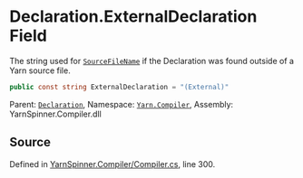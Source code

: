 # Declaration.ExternalDeclaration Field

The string used for [`SourceFileName`](/api/csharp/yarn.compiler/declaration.sourcefilename.md) if the
Declaration was found outside of a Yarn source file.


```csharp
public const string ExternalDeclaration = "(External)"
```



<div class="class-metadata">

Parent: [`Declaration`](/api/csharp/yarn.compiler/declaration.md), Namespace: [`Yarn.Compiler`](/api/csharp/yarn.compiler/README.md), Assembly: YarnSpinner.Compiler.dll
</div>

## Source
Defined in [YarnSpinner.Compiler/Compiler.cs](https://github.com/YarnSpinnerTool/YarnSpinner//blob/develop/YarnSpinner.Compiler/Compiler.cs#L300), line 300.

